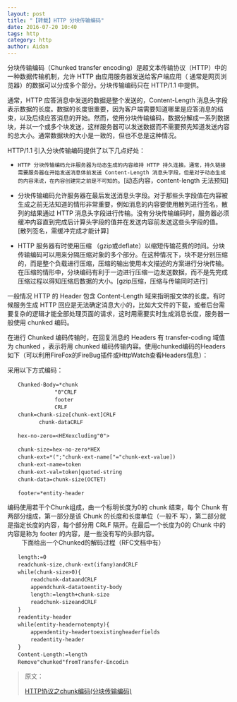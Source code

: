 ```yaml
---
layout: post
title: "【转载】HTTP 分块传输编码"
date: 2016-07-20 10:40
tags: http
category: http
author: Aidan
---
```


分块传输编码（Chunked transfer encoding）是超文本传输协议（HTTP）中的一种数据传输机制，允许 HTTP 由应用服务器发送给客户端应用（ 通常是网页浏览器）的数据可以分成多个部分。分块传输编码只在 HTTP/1.1 中提供。

通常，HTTP 应答消息中发送的数据是整个发送的，Content-Length 消息头字段表示数据的长度。数据的长度很重要，因为客户端需要知道哪里是应答消息的结束，以及后续应答消息的开始。然而，使用分块传输编码，数据分解成一系列数据块，并以一个或多个块发送，这样服务器可以发送数据而不需要预先知道发送内容的总大小。通常数据块的大小是一致的，但也不总是这种情况。

 
HTTP/1.1 引入分块传输编码提供了以下几点好处：

- `HTTP 分块传输编码允许服务器为动态生成的内容维持 HTTP 持久连接。通常，持久链接需要服务器在开始发送消息体前发送 Content-Length 消息头字段，但是对于动态生成的内容来说，在内容创建完之前是不可知的`。[动态内容，content-length 无法预知]

- 分块传输编码允许服务器在最后发送消息头字段。对于那些头字段值在内容被生成之前无法知道的情形非常重要，例如消息的内容要使用散列进行签名，散列的结果通过 HTTP 消息头字段进行传输。没有分块传输编码时，服务器必须缓冲内容直到完成后计算头字段的值并在发送内容前发送这些头字段的值。[散列签名，需缓冲完成才能计算]

- HTTP 服务器有时使用压缩 （gzip或deflate）以缩短传输花费的时间。分块传输编码可以用来分隔压缩对象的多个部分。在这种情况下，块不是分别压缩的，而是整个负载进行压缩，压缩的输出使用本文描述的方案进行分块传输。在压缩的情形中，分块编码有利于一边进行压缩一边发送数据，而不是先完成压缩过程以得知压缩后数据的大小。[gzip压缩，压缩与传输同时进行]

一般情况 HTTP 的 Header 包含 Content-Length 域来指明报文体的长度。有时候服务生成 HTTP 回应是无法确定消息大小的，比如大文件的下载，或者后台需要复杂的逻辑才能全部处理页面的请求，这时用需要实时生成消息长度，服务器一般使用 chunked 编码。

在进行 Chunked 编码传输时，在回复消息的 Headers 有 transfer-coding 域值为 chunked ，表示将用 chunked 编码传输内容。使用chunked编码的Headers如下（可以利用FireFox的FireBug插件或HttpWatch查看Headers信息）：

采用以下方式编码：

```   
　　Chunked-Body=*chunk   
　　　　　　　　　"0"CRLF   
　　　　　　　　　footer   
　　　　　　　　　CRLF   
　　chunk=chunk-size[chunk-ext]CRLF   
　　　　　　chunk-dataCRLF   

　　hex-no-zero=<HEXexcluding"0">   

　　chunk-size=hex-no-zero*HEX   
　　chunk-ext=*(";"chunk-ext-name["="chunk-ext-value])   
　　chunk-ext-name=token   
　　chunk-ext-val=token|quoted-string   
　　chunk-data=chunk-size(OCTET)   

　　footer=*entity-header 
```

编码使用若干个Chunk组成，由一个标明长度为0的 chunk 结束，每个 Chunk 有两部分组成，第一部分是该 Chunk 的长度和长度单位（一般不 写），第二部分就是指定长度的内容，每个部分用 CRLF 隔开。在最后一个长度为0的 Chunk 中的内容是称为 footer 的内容，是一些没有写的头部内容。   
  　　
下面给出一个Chunked的解码过程（RFC文档中有） 

```  
　　length:=0   
　　readchunk-size,chunk-ext(ifany)andCRLF   
　　while(chunk-size>0){   
	　　readchunk-dataandCRLF   
	　　appendchunk-datatoentity-body   
	　　length:=length+chunk-size   
	　　readchunk-sizeandCRLF   
　　}   
　　readentity-header   
　　while(entity-headernotempty){   
	　　appendentity-headertoexistingheaderfields   
	　　readentity-header   
　　}   
　　Content-Length:=length   
　　Remove"chunked"fromTransfer-Encodin
```

>原文：
>
>[HTTP协议之chunk编码(分块传输编码)](http://blog.csdn.net/xifeijian/article/details/42921827)